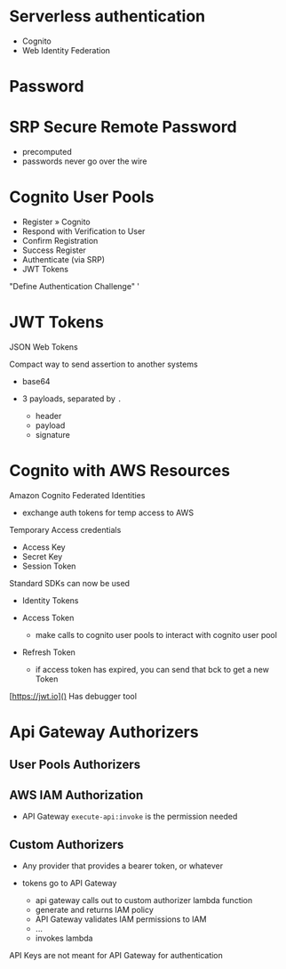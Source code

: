 # Serverless authentication

- Cognito
- Web Identity Federation

# Password

# SRP Secure Remote Password

- precomputed
- passwords never go over the wire

# Cognito User Pools

- Register » Cognito
- Respond with Verification to User
- Confirm Registration
- Success Register
- Authenticate (via SRP)
- JWT Tokens

"Define Authentication Challenge" '

# JWT Tokens

JSON Web Tokens

Compact way to send assertion to another systems

- base64
- 3 payloads, separated by `.`

  - header
  - payload
  - signature

# Cognito with AWS Resources

Amazon Cognito Federated Identities

- exchange auth tokens for temp access to AWS

Temporary Access credentials

- Access Key
- Secret Key
- Session Token

Standard SDKs can now be used

- Identity Tokens
- Access Token

  - make calls to cognito user pools to interact with cognito user pool

- Refresh Token

  - if access token has expired, you can send that bck to get a new Token

[https://jwt.io]() Has debugger tool

# Api Gateway Authorizers

## User Pools Authorizers

## AWS IAM Authorization

- API Gateway `execute-api:invoke` is the permission needed

## Custom Authorizers

- Any provider that provides a bearer token, or whatever

- tokens go to API Gateway

  - api gateway calls out to custom authorizer lambda function
  - generate and returns IAM policy
  - API Gateway validates IAM permissions to IAM
  - ...
  - invokes lambda

API Keys are not meant for API Gateway for authentication
